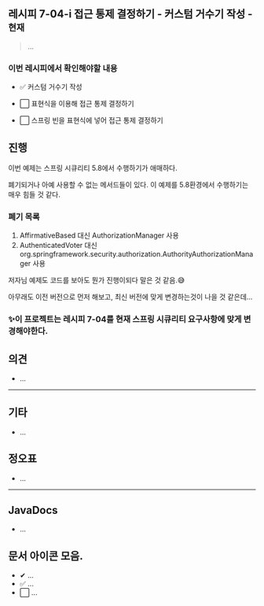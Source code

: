 ## 레시피 7-04-i 접근 통제 결정하기  - 커스텀 거수기 작성 - `현재`

> ...
>

### 이번 레시피에서 확인해야할  내용

* ✅ 커스텀 거수기 작성

* ⬜ 표현식을 이용해 접근 통제 결정하기
  
* ⬜ 스프링 빈을 표현식에 넣어 접근 통제 결정하기
  
  

## 진행

이번 예제는 스프링 시큐리티 5.8에서 수행하기가 애매하다.

폐기되거나 아예 사용할 수 없는 메서드들이 있다. 이 예제를 5.8환경에서 수행하기는 매우 힘들 것 같다.



### 폐기 목록

1. AffirmativeBased 대신 AuthorizationManager 사용
2. AuthenticatedVoter 대신 org.springframework.security.authorization.AuthorityAuthorizationManager  사용

저자님 예제도 코드를 보아도 뭔가 진행이되다 말은 것 같음.😅

아무래도 이전 버전으로 먼저 해보고, 최신 버전에 맞게 변경하는것이 나을 것 같은데...



### ✨이 프로젝트는 레시피 7-04를 현재 스프링 시큐리티 요구사항에 맞게 변경해야한다.








## 의견

* ...



---

## 기타

* ...





## 정오표

* ...
  


---

## JavaDocs

* ...


## 문서 아이콘 모음.
* ✔ ...
* ✅ ...
* ⬜ ...